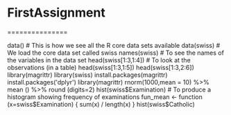 FirstAssignment
===============
===============

data() # This is how we see all the R core data sets available
data(swiss) # We load the core data set called swiss
names(swiss) # To see the names of the variables in the data set
head(swiss[1:3,1:4]) # To look at the observations (in a table)
head(swiss[1:3,1:5])
head(swiss[1:3,2:6])
library(magrittr)
library(swiss)
install.packages(magrittr)
install.packages('dplyr')
library(magrittr)
rnorm(1000,mean = 10) %>% mean () %>% round (digits=2)
hist(swiss$Examination) # To produce a histogram showing frequency of examinations
fun_mean <- function (x=swiss$Examination) {
    sum(x) / length(x)
}
hist(swiss$Catholic)


